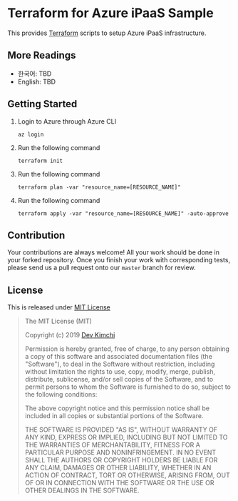 # Terraform for Azure iPaaS Sample #

This provides [Terraform](https://www.terraform.io/) scripts to setup Azure iPaaS infrastructure.


## More Readings ##

* 한국어: TBD
* English: TBD


## Getting Started ##

1. Login to Azure through Azure CLI
   ```
   az login
   ```
2. Run the following command
   ```
   terraform init
   ```
3. Run the following command
   ```
   terraform plan -var "resource_name=[RESOURCE_NAME]"
   ```
4. Run the following command
   ```
   terraform apply -var "resource_name=[RESOURCE_NAME]" -auto-approve
   ```


## Contribution ##

Your contributions are always welcome! All your work should be done in your forked repository. Once you finish your work with corresponding tests, please send us a pull request onto our `master` branch for review.


## License ##

This is released under [MIT License](http://opensource.org/licenses/MIT)

> The MIT License (MIT)
>
> Copyright (c) 2019 [Dev Kimchi](https://devkimchi.com)
> 
> Permission is hereby granted, free of charge, to any person obtaining a copy of this software and associated documentation files (the "Software"), to deal in the Software without restriction, including without limitation the rights to use, copy, modify, merge, publish, distribute, sublicense, and/or sell copies of the Software, and to permit persons to whom the Software is furnished to do so, subject to the following conditions:
> 
> The above copyright notice and this permission notice shall be included in all copies or substantial portions of the Software.
> 
> THE SOFTWARE IS PROVIDED "AS IS", WITHOUT WARRANTY OF ANY KIND, EXPRESS OR IMPLIED, INCLUDING BUT NOT LIMITED TO THE WARRANTIES OF MERCHANTABILITY, FITNESS FOR A PARTICULAR PURPOSE AND NONINFRINGEMENT. IN NO EVENT SHALL THE AUTHORS OR COPYRIGHT HOLDERS BE LIABLE FOR ANY CLAIM, DAMAGES OR OTHER LIABILITY, WHETHER IN AN ACTION OF CONTRACT, TORT OR OTHERWISE, ARISING FROM, OUT OF OR IN CONNECTION WITH THE SOFTWARE OR THE USE OR OTHER DEALINGS IN THE SOFTWARE.
